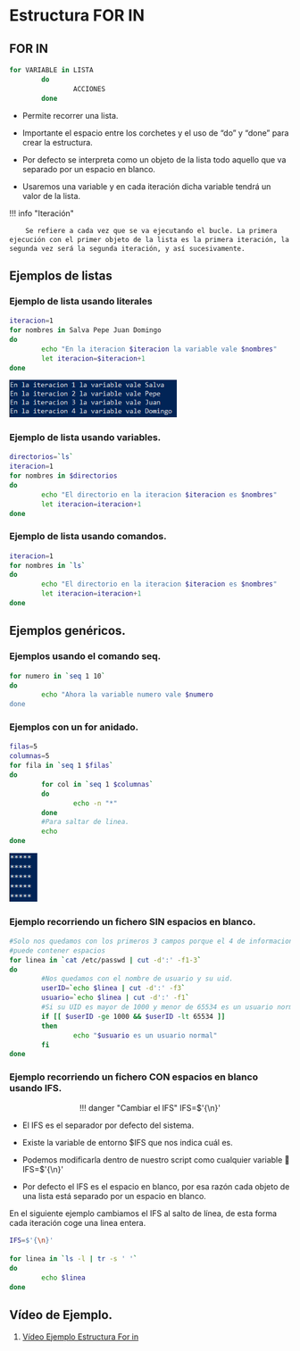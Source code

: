 # Estructura FOR IN

## FOR IN

```bash title="FOR IN"
for VARIABLE in LISTA
        do
                ACCIONES
        done
```

- Permite recorrer una lista.

- Importante el espacio entre los corchetes y el uso de “do” y “done” para crear la estructura.

- Por defecto se interpreta como un objeto de la lista todo aquello que va separado por un espacio en blanco.

- Usaremos una variable y en cada iteración dicha variable tendrá un valor de la lista.

!!! info "Iteración"

        Se refiere a cada vez que se va ejecutando el bucle. La primera ejecución con el primer objeto de la lista es la primera iteración, la segunda vez será la segunda iteración, y así sucesivamente.

## Ejemplos de listas

### Ejemplo de lista usando literales

```bash
iteracion=1
for nombres in Salva Pepe Juan Domingo
do
        echo "En la iteracion $iteracion la variable vale $nombres"
        let iteracion=$iteracion+1
done
```

  <img src="imagenes/27.png" width="300"/>

### Ejemplo de lista usando variables.

```bash
directorios=`ls`
iteracion=1
for nombres in $directorios
do
        echo "El directorio en la iteracion $iteracion es $nombres"
        let iteracion=iteracion+1
done
```

### Ejemplo de lista usando comandos.

```bash
iteracion=1
for nombres in `ls`
do
        echo "El directorio en la iteracion $iteracion es $nombres"
        let iteracion=iteracion+1
done
```

## Ejemplos genéricos.

### Ejemplos usando el comando seq.

```bash
for numero in `seq 1 10`
do
        echo "Ahora la variable numero vale $numero
done
```

### Ejemplos con un for anidado.

```bash
filas=5
columnas=5
for fila in `seq 1 $filas`
do
        for col in `seq 1 $columnas`
        do
                echo -n "*"
        done
        #Para saltar de linea.
        echo
done
```

  <img src="imagenes/28.png" width="50"/>

### Ejemplo recorriendo un fichero SIN espacios en blanco.

```bash
#Solo nos quedamos con los primeros 3 campos porque el 4 de informacion personal
#puede contener espacios
for linea in `cat /etc/passwd | cut -d':' -f1-3`
do
        #Nos quedamos con el nombre de usuario y su uid.
        userID=`echo $linea | cut -d':' -f3`
        usuario=`echo $linea | cut -d':' -f1`
        #Si su UID es mayor de 1000 y menor de 65534 es un usuario normal.
        if [[ $userID -ge 1000 && $userID -lt 65534 ]]
        then
                echo "$usuario es un usuario normal"
        fi
done
```

### Ejemplo recorriendo un fichero CON espacios en blanco usando IFS.

<center>
!!! danger "Cambiar el IFS"
        IFS=$'{\n}'
</center>

- El IFS es el separador por defecto del sistema.

- Existe la variable de entorno $IFS que nos indica cuál es.

- Podemos modificarla dentro de nuestro script como cualquier variable 🔀 IFS=$'{\n}'

- Por defecto el IFS es el espacio en blanco, por esa razón cada objeto de una lista está separado por un espacio en blanco.

En el siguiente ejemplo cambiamos el IFS al salto de línea, de esta forma cada iteración coge una linea entera.

```bash
IFS=$'{\n}'

for linea in `ls -l | tr -s ' '`
do
        echo $linea
done
```

## Vídeo de Ejemplo.

1. [Vídeo Ejemplo Estructura For in](https://youtu.be/dlbvqiW-y14)
